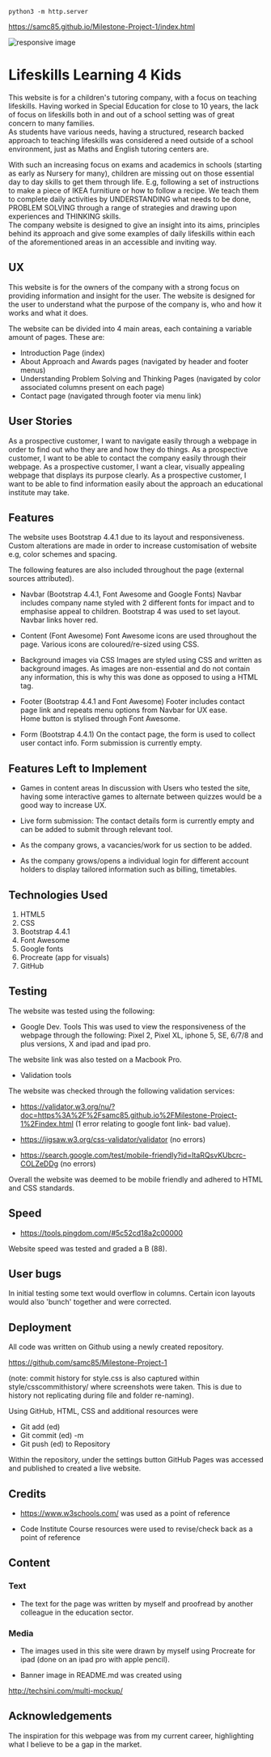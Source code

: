 


`python3 -m http.server`


https://samc85.github.io/Milestone-Project-1/index.html



![responsive image](https://c1fa504f-954f-46e8-8e34-40e71d3433e7.ws-us02.gitpod.io/mini-browser/workspace/Milestone-Project-1/style/images/readmeimage.png)




# Lifeskills Learning 4 Kids

This website is for a children's tutoring company, with a focus on teaching lifeskills.
Having worked in Special Education for close to 10 years, the lack of focus on lifeskills both in and out of a school setting was of great concern to many families.  
As students have various needs, having a structured, research backed approach to teaching lifeskills was considered a need outside of a school environment, just as Maths and English tutoring centers are.

With such an increasing focus on exams and academics in schools (starting as early as Nursery for many), children
are missing out on those essential day to day skills to get them through life.  E.g, following a set of instructions to 
make a piece of IKEA furnitiure or how to follow a recipe.  We teach them to complete daily activities by UNDERSTANDING what needs to be done, 
PROBLEM SOLVING through a range of strategies and drawing upon experiences and THINKING skills.  
The company website is designed to give an insight into its aims, principles behind its approach and give some examples
of daily lifeskills within each of the aforementioned areas in an accessible and inviting way.

## UX

This website is for the owners of the company with a strong focus on providing information and insight for the user.
The website is designed for the user to understand what the purpose of the company is, who and how it works and what it does.

The website can be divided into 4 main areas, each containing a variable amount of pages.  These are:

* Introduction Page (index)
* About Approach and Awards pages (navigated by header and footer menus)
* Understanding Problem Solving and Thinking Pages (navigated by color associated columns present on each page)
* Contact page (navigated through footer via menu link)

## User Stories

As a prospective customer, I want to navigate easily through a webpage in order to find out who they are and how they do things.
As a prospective customer, I want to be able to contact the company easily through their webpage.
As a prospective customer, I want a clear, visually appealing webpage that displays its purpose clearly.
As a prospective customer, I want to be able to find information easily about the approach an educational institute may take.

## Features

The website uses Bootstrap 4.4.1 due to its layout and responsiveness.  Custom alterations are made
in order to increase customisation of website e.g, color schemes and spacing. 

The following features are also included throughout the page (external sources attributed).

* Navbar (Bootstrap 4.4.1, Font Awesome and Google Fonts)
Navbar includes company name styled with 2 different fonts for impact and to emphasise appeal to children.  Bootstrap 4 was used
to set layout. Navbar links hover red.

* Content (Font Awesome)
Font Awesome icons are used throughout the page.  Various icons are coloured/re-sized using CSS.

* Background images via CSS
Images are styled using CSS and written as background images.  As images are non-essential
and do not contain any information, this is why this was done as opposed to using a HTML tag.

* Footer (Bootstrap 4.4.1 and Font Awesome)
Footer includes contact page link and repeats menu options from Navbar for UX ease.  
Home button is stylised through Font Awesome.

* Form (Bootstrap 4.4.1)
On the contact page, the form is used to collect user contact info.  Form submission is currently
empty.


## Features Left to Implement

* Games in content areas
In discussion with Users who tested the site, having some interactive games to alternate between
quizzes would be a good way to increase UX.

* Live form submission:  The contact details form is currently empty and can be added to submit through relevant tool.

* As the company grows, a vacancies/work for us section to be added.

* As the company grows/opens a individual login for different account holders to display tailored information such as billing, timetables.

## Technologies Used

1. HTML5
2. CSS
3. Bootstrap 4.4.1
4. Font Awesome
5. Google fonts
6. Procreate (app for visuals)
7. GitHub

## Testing

The website was tested using the following:

* Google Dev. Tools 
This was used to view the responsiveness of the webpage through the following:
Pixel 2, Pixel XL, iphone 5, SE, 6/7/8 and plus versions, X and ipad and ipad pro.  

The website link was also tested on a Macbook Pro.

* Validation tools

The website was checked through the following validation services:

* https://validator.w3.org/nu/?doc=https%3A%2F%2Fsamc85.github.io%2FMilestone-Project-1%2Findex.html
(1 error relating to google font link- bad value).  

* https://jigsaw.w3.org/css-validator/validator (no errors)

* https://search.google.com/test/mobile-friendly?id=ItaRQsvKUbcrc-COLZeDDg (no errors)


Overall the website was deemed to be mobile friendly and adhered to HTML and CSS standards.

## Speed

* https://tools.pingdom.com/#5c52cd18a2c00000

Website speed was tested and graded a B (88). 


## User bugs

In initial testing some text would overflow in columns.  Certain icon layouts would also 'bunch' together
and were corrected.  


## Deployment
All code was written on Github using a newly created repository.

https://github.com/samc85/Milestone-Project-1 

(note: commit history for style.css is also captured within 
style/csscommithistory/ where screenshots were taken.  This is due to history not replicating during 
file and folder re-naming).  

Using GitHub, HTML, CSS and additional resources were

* Git add (ed)
* Git commit (ed) -m
* Git push (ed) to Repository

Within the repository, under the settings button GitHub Pages was accessed and published to created
a live website.  

## Credits

* https://www.w3schools.com/   was used as a point of reference

* Code Institute Course resources were used to revise/check back as a point of reference
 
## Content

### Text 
* The text for the page was written by myself and proofread by another colleague in the education sector.

### Media
* The images used in this site were drawn by myself using Procreate for ipad (done on an ipad pro with apple pencil).

* Banner image in README.md was created using

http://techsini.com/multi-mockup/

## Acknowledgements 

The inspiration for this webpage was from my current career, highlighting what I believe to be a gap in the market.